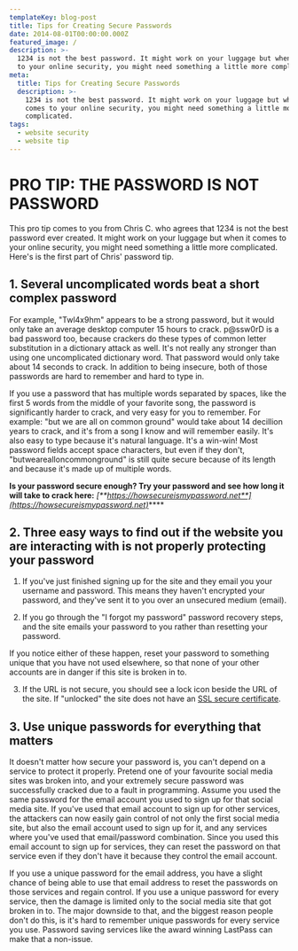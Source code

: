 ```yaml
---
templateKey: blog-post
title: Tips for Creating Secure Passwords
date: 2014-08-01T00:00:00.000Z
featured_image: /
description: >-
  1234 is not the best password. It might work on your luggage but when it comes
  to your online security, you might need something a little more complicated.
meta:
  title: Tips for Creating Secure Passwords
  description: >-
    1234 is not the best password. It might work on your luggage but when it
    comes to your online security, you might need something a little more
    complicated.
tags:
  - website security
  - website tip
---
```

# **PRO TIP: THE PASSWORD IS NOT PASSWORD**



This pro tip comes to you from Chris C. who agrees that 1234 is not the best password ever created. It might work on your luggage but when it comes to your online security, you might need something a little more complicated. Here's is the first part of Chris' password tip.

## 1. Several uncomplicated words beat a short complex password

For example, "Twl4x9hm" appears to be a strong password, but it would only take an average desktop computer 15 hours to crack. p@ssw0rD is a bad password too, because crackers do these types of common letter substitution in a dictionary attack as well. It's not really any stronger than using one uncomplicated dictionary word. That password would only take about 14 seconds to crack. In addition to being insecure, both of those passwords are hard to remember and hard to type in.

If you use a password that has multiple words separated by spaces, like the first 5 words from the middle of your favorite song, the password is significantly harder to crack, and very easy for you to remember. For example: "but we are all on common ground" would take about 14 decillion years to crack, and it's from a song I know and will remember easily. It's also easy to type because it's natural language. It's a win-win! Most password fields accept space characters, but even if they don't, "butwearealloncommonground" is still quite secure because of its length and because it's made up of multiple words.

**Is your password secure enough? Try your password and see how long it will take to crack here:** _[**https://howsecureismypassword.net**](https://howsecureismypassword.net)_****



## 2. Three easy ways to find out if the website you are interacting with is not properly protecting your password



1) If you've just finished signing up for the site and they email you your username and password. This means they haven't encrypted your password, and they've sent it to you over an unsecured medium (email).

2) If you go through the "I forgot my password" password recovery steps, and the site emails your password to you rather than resetting your password.

If you notice either of these happen, reset your password to something unique that you have not used elsewhere, so that none of your other accounts are in danger if this site is broken in to.

3) If the URL is not secure, you should see a lock icon beside the URL of the site. If "unlocked" the site does not have an [SSL secure certificate](https://www.graphicintuitions.com/blog/http-website-not-secure-chrome/).



## 3. Use unique passwords for everything that matters

It doesn't matter how secure your password is, you can't depend on a service to protect it properly. Pretend one of your favourite social media sites was broken into, and your extremely secure password was successfully cracked due to a fault in programming. Assume you used the same password for the email account you used to sign up for that social media site. If you've used that email account to sign up for other services, the attackers can now easily gain control of not only the first social media site, but also the email account used to sign up for it, and any services where you've used that email/password combination. Since you used this email account to sign up for services, they can reset the password on that service even if they don't have it because they control the email account.



If you use a unique password for the email address, you have a slight chance of being able to use that email address to reset the passwords on those services and regain control. If you use a unique password for every service, then the damage is limited only to the social media site that got broken in to. The major downside to that, and the biggest reason people don't do this, is it's hard to remember unique passwords for every service you use. Password saving services like the award winning LastPass can make that a non-issue.
